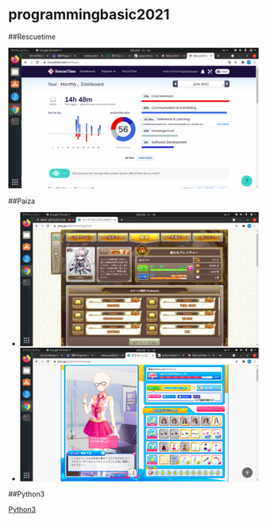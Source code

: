 # programmingbasic2021

##Rescuetime

![Rescuetime](./image/p1)

##Paiza

- ![コードクロニクル](./image/p2)
- ![恋するハッカソン](./image/p3)

##Python3

[Python3](https://github.com/itc-n21023/lesson.git)
